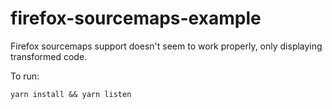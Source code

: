 # firefox-sourcemaps-example
Firefox sourcemaps support doesn't seem to work properly, only displaying transformed code.


To run:
```
yarn install && yarn listen
```
